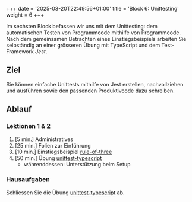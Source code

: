 +++
date = '2025-03-20T22:49:56+01:00'
title = 'Block 6: Unittesting'
weight = 6
+++

Im sechsten Block befassen wir uns mit dem Unittesting: dem automatischen Testen
von Programmcode mithilfe von Programmcode. Nach dem gemeinsamen Betrachten
eines Einstiegsbeispiels arbeiten Sie selbständig an einer grösseren Übung mit
TypeScript und dem Test-Framework _Jest_.

## Ziel

Sie können einfache Unittests mithilfe von Jest erstellen, nachvollziehen und ausführen sowie den passenden Produktivcode dazu schreiben.

## Ablauf

### Lektionen 1 & 2

1. [5 min.] Administratives
1. [25 min.] Folien zur Einführung
1. [10 min.] Einstiegsbeispiel [rule-of-three](https://github.com/m426-2025/rule-of-three)
1. [50 min.] Übung [unittest-typescript](https://github.com/m426-2025/unittest-typescript)
    - währenddessen: Unterstützung beim Setup

### Hausaufgaben

Schliessen Sie die Übung [unittest-typescript](https://github.com/m426-2025/unittest-typescript) ab.